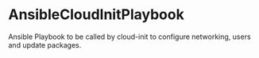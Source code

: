 # AnsibleCloudInitPlaybook
Ansible Playbook to be called by cloud-init to configure networking, users and update packages.

